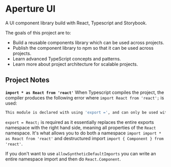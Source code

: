 # Aperture UI

A UI component library build with React, Typescript and Storybook.

The goals of this project are to:

- Build a reusable components library which can be used across projects.
- Publish the component library to npm so that it can be used across projects.
- Learn advanced TypeScript concepts and patterns.
- Learn more about project architecture for scalable projects.

## Project Notes

**`import * as React from 'react'`**
When Typescript compiles the project, the compiler produces the following error where `import React from 'react';` is used:

```zsh
This module is declared with using 'export =', and can only be used with a default import when using the 'esModuleInterop' flag.
```

`export = React;` is required as it essentially replaces the entire exports namespace with the right hand side, meaning all properties of the `React` namespace. It's what allows you to do both a namespace `import import * as React from 'react'` and destructured import `import { Component } from 'react'`.

If you don't want to use `allowSyntheticDefaultImports` you can write an entire namespace import and then do `React.Component`.
